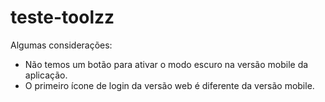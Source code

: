 # teste-toolzz
Algumas considerações:
- Não temos um botão para ativar o modo escuro na versão mobile da aplicação.
- O primeiro ícone de login da versão web é diferente da versão mobile.